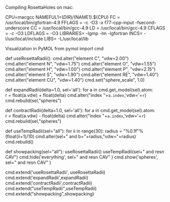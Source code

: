 Compiling RosettaHoles on mac:

CPU=macgcc
NAMEFUL1=$(DIR)/$(NAME1).$(CPU)
FC = /usr/local/bin/gfortran-4.9
FFLAGS = -c -O3 -x f77-cpp-input -fsecond-underscore
CC = /usr/local/bin/gcc-4.9
LD = /usr/local/bin/gcc-4.9
CFLAGS = -c -O3
LDFLAGS = -O3
LIBRARIES= -lgmp  -lm -lgfortran
INCS= -I/usr/local/include
LIBS= -L/usr/local/lib


Visualization in PyMOL
from pymol import cmd

def useRosettaRadii():
	cmd.alter("element C", "vdw=2.00")
	cmd.alter("element N", "vdw=1.75")
	cmd.alter("element O", "vdw=1.55")
	cmd.alter("element H", "vdw=1.00")
	cmd.alter("element P", "vdw=2.15")
	cmd.alter("element S", "vdw=1.90")
	cmd.alter("element RE", "vdw=1.40")
	cmd.alter("element CU", "vdw=1.40")
	cmd.set("sphere_scale", 1.0)
	
def expandRadii(delta=1.0, sel='all'):
	for a in cmd.get_model(sel).atom:	
		r = float(a.vdw) + float(delta)
		cmd.alter("index "+`a.index`,'vdw='+`r`)
	cmd.rebuild(sel,"spheres")

def contractRadii(delta=1.0, sel='all'):
	for a in cmd.get_model(sel).atom:	
		r = float(a.vdw) - float(delta)
		cmd.alter("index "+`a.index`,'vdw='+`r`)
	cmd.rebuild(sel,"spheres")

def useTempRadii(sel="all"):
	for ii in range(30):
		radius = "%0.1f"%(float(ii+1)/10)
		cmd.alter(sel+" and b="+radius,"vdw="+radius)
	cmd.rebuild()


def showpacking(sel="all"):
	useRosettaRadii()
	useTempRadii(sel+" and resn CAV")
	cmd.hide('everything', sel+" and resn CAV" )
	cmd.show('spheres', sel+" and resn CAV" )


cmd.extend('useRosettaRadii', useRosettaRadii)
cmd.extend('expandRadii',expandRadii)
cmd.extend('contractRadii',contractRadii)
cmd.extend("useTempRadii",useTempRadii)
cmd.extend("showpacking",showpacking)
